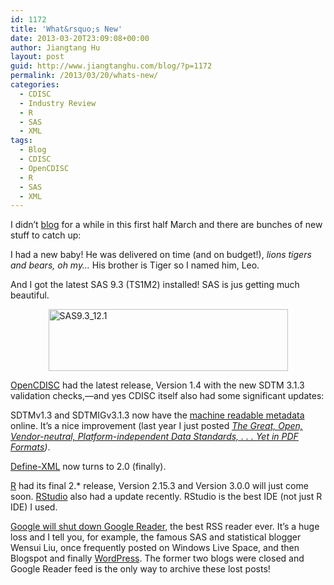 ```yaml
---
id: 1172
title: 'What&rsquo;s New'
date: 2013-03-20T23:09:08+00:00
author: Jiangtang Hu
layout: post
guid: http://www.jiangtanghu.com/blog/?p=1172
permalink: /2013/03/20/whats-new/
categories:
  - CDISC
  - Industry Review
  - R
  - SAS
  - XML
tags:
  - Blog
  - CDISC
  - OpenCDISC
  - R
  - SAS
  - XML
---
```

I didn’t [blog](http://www.jiangtanghu.com/blog/archives/) for a while in this first half March and there are bunches of new stuff to catch up:

I had a new baby! He was delivered on time (and on budget!), _lions tigers and bears, oh my&#8230;_ His brother is Tiger so I named him, Leo.

And I got the latest SAS 9.3 (TS1M2) installed! SAS is jus getting much beautiful.

[<font color="#cbcbcb"></font><img style="background-image: none; border-right-width: 0px; margin: 3px auto 5px; padding-left: 0px; padding-right: 0px; display: block; float: none; border-top-width: 0px; border-bottom-width: 0px; border-left-width: 0px; padding-top: 0px" title="SAS9.3_12.1" border="0" alt="SAS9.3_12.1" src="http://www.jiangtanghu.com/blog/wp-content/uploads/2013/03/SAS9.3_12.1_thumb.png" width="383" height="99" />](http://www.jiangtanghu.com/blog/wp-content/uploads/2013/03/SAS9.3_12.1.png)

[OpenCDISC](http://www.opencdisc.org/download) had the latest release, Version 1.4 with the new SDTM 3.1.3 validation checks,—and yes CDISC itself also had some significant updates:

SDTMv1.3 and SDTMIGv3.1.3 now have the [machine readable metadata](http://www.cdisc.org/sdtmv1-4-sdtmigv3-1-3-metadata) online. It’s a nice improvement (last year I just posted _[The Great, Open, Vendor-neutral, Platform-independent Data Standards, . . . Yet in PDF Formats](http://www.jiangtanghu.com/blog/2012/12/29/cdisc-in-pdf-format/))_.

[Define-XML](http://www.cdisc.org/define-xml) now turns to 2.0 (finally). 

[R](http://cran.rstudio.com/) had its final 2.* release, Version 2.15.3 and Version 3.0.0 will just come soon. [RStudio](http://www.rstudio.com/ide/download/desktop) also had a update recently. RStudio is the best IDE (not just R IDE) I used.

[Google will shut down Google Reader](http://googlereader.blogspot.com/2013/03/powering-down-google-reader.html), the best RSS reader ever. It’s a huge loss and I tell you, for example, the famous SAS and statistical blogger Wensui Liu, once frequently posted on Windows Live Space, and then Blogspot and finally [WordPress](http://statcompute.wordpress.com/). The former two blogs were closed and Google Reader feed is the only way to archive these lost posts!